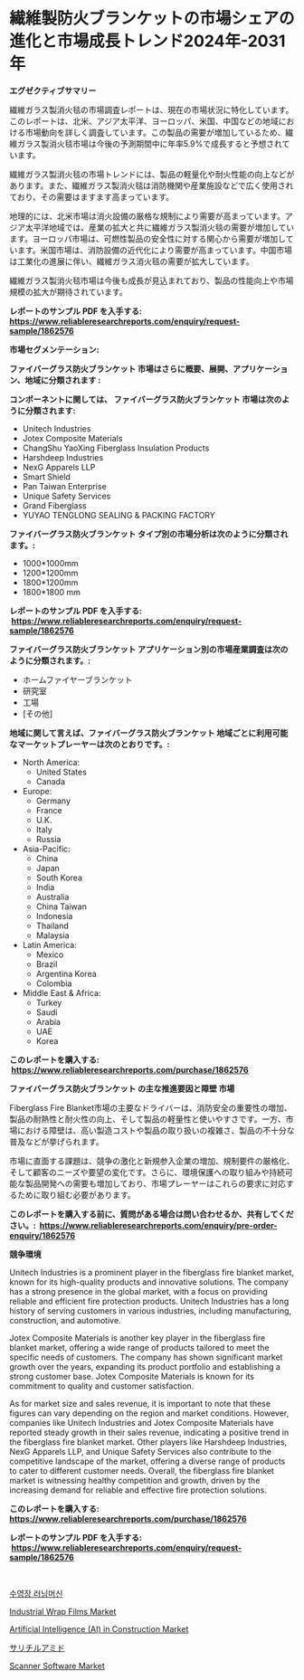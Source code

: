 <p><h1>繊維製防火ブランケットの市場シェアの進化と市場成長トレンド2024年-2031年</h1></p><p><strong>エグゼクティブサマリー</strong></p>
<p><p>繊維ガラス製消火毯の市場調査レポートは、現在の市場状況に特化しています。このレポートは、北米、アジア太平洋、ヨーロッパ、米国、中国などの地域における市場動向を詳しく調査しています。この製品の需要が増加しているため、繊維ガラス製消火毯市場は今後の予測期間中に年率5.9%で成長すると予想されています。</p><p>繊維ガラス製消火毯の市場トレンドには、製品の軽量化や耐火性能の向上などがあります。また、繊維ガラス製消火毯は消防機関や産業施設などで広く使用されており、その需要はますます高まっています。</p><p>地理的には、北米市場は消火設備の厳格な規制により需要が高まっています。アジア太平洋地域では、産業の拡大と共に繊維ガラス製消火毯の需要が増加しています。ヨーロッパ市場は、可燃性製品の安全性に対する関心から需要が増加しています。米国市場は、消防設備の近代化により需要が高まっています。中国市場は工業化の進展に伴い、繊維ガラス消火毯の需要が拡大しています。</p><p>繊維ガラス製消火毯市場は今後も成長が見込まれており、製品の性能向上や市場規模の拡大が期待されています。</p></p>
<p><strong>レポートのサンプル PDF を入手する: <a href="https://www.reliableresearchreports.com/enquiry/request-sample/1862576">https://www.reliableresearchreports.com/enquiry/request-sample/1862576</a></strong></p>
<p><strong>市場セグメンテーション:</strong></p>
<p><strong> ファイバーグラス防火ブランケット 市場はさらに概要、展開、アプリケーション、地域に分類されます :</strong></p>
<p><strong>コンポーネントに関しては、 ファイバーグラス防火ブランケット 市場は次のように分類されます: &nbsp;</strong></p>
<p><ul><li>Unitech Industries</li><li>Jotex Composite Materials</li><li>ChangShu YaoXing Fiberglass Insulation Products</li><li>Harshdeep Industries</li><li>NexG Apparels LLP</li><li>Smart Shield</li><li>Pan Taiwan Enterprise</li><li>Unique Safety Services</li><li>Grand Fiberglass</li><li>YUYAO TENGLONG SEALING & PACKING FACTORY</li></ul></p>
<p><strong> ファイバーグラス防火ブランケット タイプ別の市場分析は次のように分類されます。:</strong></p>
<p><ul><li>1000*1000mm</li><li>1200*1200mm</li><li>1800*1200mm</li><li>1800*1800 mm</li></ul></p>
<p><strong>レポートのサンプル PDF を入手する: &nbsp;<a href="https://www.reliableresearchreports.com/enquiry/request-sample/1862576">https://www.reliableresearchreports.com/enquiry/request-sample/1862576</a></strong></p>
<p><strong> ファイバーグラス防火ブランケット アプリケーション別の市場産業調査は次のように分類されます。:</strong></p>
<p><ul><li>ホームファイヤーブランケット</li><li>研究室</li><li>工場</li><li>[その他]</li></ul></p>
<p><strong>地域に関して言えば、ファイバーグラス防火ブランケット 地域ごとに利用可能なマーケットプレーヤーは次のとおりです。:</strong></p>
<p><ul>
    <li>
        North America:
        <ul>
            <li>United States</li>
            <li>Canada</li>
        </ul>
    </li>
    <li>
        Europe:
        <ul>
            <li>Germany</li>
            <li>France</li>
            <li>U.K.</li>
            <li>Italy</li>
            <li>Russia</li>
        </ul>
    </li>
    <li>
        Asia-Pacific:
        <ul>
            <li>China</li>
            <li>Japan</li>
            <li>South Korea</li>
            <li>India</li>
            <li>Australia</li>
            <li>China Taiwan</li>
            <li>Indonesia</li>
            <li>Thailand</li>
            <li>Malaysia</li>
        </ul>
    </li>
    <li>
        Latin America:
        <ul>
            <li>Mexico</li>
            <li>Brazil</li>
            <li>Argentina Korea</li>
            <li>Colombia</li>
        </ul>
    </li>
    <li>
        Middle East & Africa:
        <ul>
            <li>Turkey</li>
            <li>Saudi</li>
            <li>Arabia</li>
            <li>UAE</li>
            <li>Korea</li>
        </ul>
    </li>
    </ul></p>
<p><strong>このレポートを購入する: &nbsp;<a href="https://www.reliableresearchreports.com/purchase/1862576">https://www.reliableresearchreports.com/purchase/1862576</a></strong></p>
<p><strong>ファイバーグラス防火ブランケット の主な推進要因と障壁 市場</strong></p>
<p><p>Fiberglass Fire Blanket市場の主要なドライバーは、消防安全の重要性の増加、製品の耐熱性と耐火性の向上、そして製品の軽量性と使いやすさです。一方、市場における障壁は、高い製造コストや製品の取り扱いの複雑さ、製品の不十分な普及などが挙げられます。</p><p>市場に直面する課題は、競争の激化と新規参入企業の増加、規制要件の厳格化、そして顧客のニーズや要望の変化です。さらに、環境保護への取り組みや持続可能な製品開発への需要も増加しており、市場プレーヤーはこれらの要求に対応するために取り組む必要があります。</p></p>
<p><strong>このレポートを購入する前に、質問がある場合は問い合わせるか、共有してください。:&nbsp; <a href="https://www.reliableresearchreports.com/enquiry/pre-order-enquiry/1862576">https://www.reliableresearchreports.com/enquiry/pre-order-enquiry/1862576</a></strong></p>
<p><strong>競争環境</strong></p>
<p><p>Unitech Industries is a prominent player in the fiberglass fire blanket market, known for its high-quality products and innovative solutions. The company has a strong presence in the global market, with a focus on providing reliable and efficient fire protection products. Unitech Industries has a long history of serving customers in various industries, including manufacturing, construction, and automotive.</p><p>Jotex Composite Materials is another key player in the fiberglass fire blanket market, offering a wide range of products tailored to meet the specific needs of customers. The company has shown significant market growth over the years, expanding its product portfolio and establishing a strong customer base. Jotex Composite Materials is known for its commitment to quality and customer satisfaction.</p><p>As for market size and sales revenue, it is important to note that these figures can vary depending on the region and market conditions. However, companies like Unitech Industries and Jotex Composite Materials have reported steady growth in their sales revenue, indicating a positive trend in the fiberglass fire blanket market. Other players like Harshdeep Industries, NexG Apparels LLP, and Unique Safety Services also contribute to the competitive landscape of the market, offering a diverse range of products to cater to different customer needs. Overall, the fiberglass fire blanket market is witnessing healthy competition and growth, driven by the increasing demand for reliable and effective fire protection solutions.</p></p>
<p><strong>このレポートを購入する: &nbsp; <a href="https://www.reliableresearchreports.com/purchase/1862576">https://www.reliableresearchreports.com/purchase/1862576</a></strong></p>
<p><strong>レポートのサンプル PDF を入手する: &nbsp;<a href="https://www.reliableresearchreports.com/enquiry/request-sample/1862576">https://www.reliableresearchreports.com/enquiry/request-sample/1862576</a></strong><strong></strong></p>
<p>&nbsp;</p>
<p><p><a href="https://github.com/sougarounis/Market-Research-Report-List-2/blob/main/4103940191734.md">수영장 러닝머신</a></p><p><a href="https://cautious-neon-760.notion.site/Industrial-Wrap-Films-Market-Furnish-Information-about-Market-Size-Market-Share-Market-Dynamics-a-300f4aecd6a342b981ba890650a5a003">Industrial Wrap Films Market</a></p><p><a href="https://view.publitas.com/reportprime-1/artificial-intelligence-ai-in-construction-market-size-global-industry-overview-market-segmentation-and-forecast-2024-to-2031/">Artificial Intelligence (AI) in Construction Market</a></p><p><a href="https://github.com/oqoeusbvpadwjs08/Market-Research-Report-List-1/blob/main/5175292191954.md">サリチルアミド</a></p><p><a href="https://frill-swim-3cd.notion.site/Global-Scanner-Software-Market-by-Types-Applications-and-Major-Players-with-Regional-Growth-Rate--21d681c4528641d9b43b81a0bbdd5a95">Scanner Software Market</a></p></p>